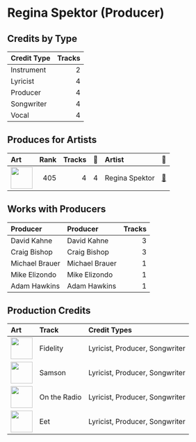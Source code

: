 # Regina Spektor (Producer)

## Credits by Type

| Credit Type | Tracks |
|:---|---:|
| Instrument | 2 |
| Lyricist | 4 |
| Producer | 4 |
| Songwriter | 4 |
| Vocal | 4 |

## Produces for Artists

| Art | Rank | Tracks | 💚 | Artist | 🔗 |
|:---|---:|---:|---:|:---|:---|
| <img src="https://i.scdn.co/image/ab6761610000e5eba36a9f95d59ab791d5e897e9" alt="" width="50" /> | 405 | 4 | 4 | Regina Spektor | [🔗](https://open.spotify.com/artist/3z6Gk257P9jNcZbBXJNX5i) |

## Works with Producers

| Producer | Producer | Tracks |
|:---|:---|---:|
| David Kahne | David Kahne | 3 |
| Craig Bishop | Craig Bishop | 3 |
| Michael Brauer | Michael Brauer | 1 |
| Mike Elizondo | Mike Elizondo | 1 |
| Adam Hawkins | Adam Hawkins | 1 |

## Production Credits

| Art | Track | Credit Types |
|:---|:---|:---|
| <img src="https://i.scdn.co/image/ab67616d0000b2732d81f491319b86356eb10c4e" alt="" width="50" /> | Fidelity | Lyricist, Producer, Songwriter |
| <img src="https://i.scdn.co/image/ab67616d0000b2732d81f491319b86356eb10c4e" alt="" width="50" /> | Samson | Lyricist, Producer, Songwriter |
| <img src="https://i.scdn.co/image/ab67616d0000b2732d81f491319b86356eb10c4e" alt="" width="50" /> | On the Radio | Lyricist, Producer, Songwriter |
| <img src="https://i.scdn.co/image/ab67616d0000b2738c8d5428b693308705e7caca" alt="" width="50" /> | Eet | Lyricist, Producer, Songwriter |